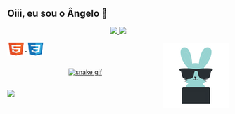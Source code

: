 ## Oiii, eu sou o Ângelo 👋

<div align="center">
  <a href="https://github.com/angelocsdev">
  <img height="203px" src="https://github-readme-stats.vercel.app/api?username=angelocsdev&show_icons=true&custom_title=Ângelo%20Gabriel's%20Github%20Stats&theme=tokyonight&hide_border=true">
  <img height="193px" src="https://github-readme-stats.vercel.app/api/top-langs/?username=angelocsdev&langs_count=8&theme=tokyonight&hide_border=true">
</div>
  
<div style="display: inline_block"><br>
  <img align="center" alt="Ângelo-HTML" height="30" width="40" src="https://raw.githubusercontent.com/devicons/devicon/master/icons/html5/html5-original.svg">
  <img align="center" alt="Ângelo-CSS" height="30" width="40" src="https://raw.githubusercontent.com/devicons/devicon/master/icons/css3/css3-original.svg">
  <img align="right" alt="Coelhinho-dev" height="150" src="./img/coelho-dev.png">
</div>

##
    
<div align="center">

  ![snake gif](https://github.com/angelocsdev/angelocsdev/blob/output/github-contribution-grid-snake.svg)

</div>

##

<div>

<img align="center" src="https://github-readme-activity-graph.cyclic.app/graph?username=angelocsdev&theme=tokyo-night&hide_border=true">
  
</div>
  
